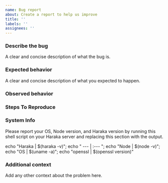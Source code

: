 ```yaml
---
name: Bug report
about: Create a report to help us improve
title: ''
labels: ''
assignees: ''
---
```


### Describe the bug

A clear and concise description of what the bug is.

### Expected behavior

A clear and concise description of what you expected to happen.

### Observed behavior

### Steps To Reproduce

### System Info

Please report your OS, Node version, and Haraka version by running this shell script on your Haraka server and replacing this section with the output.

echo "Haraka | $(haraka -v)"; echo " --- | :--- "; echo "Node | $(node -v)"; echo "OS | $(uname -a)"; echo "openssl | $(openssl version)"

### Additional context

Add any other context about the problem here.
